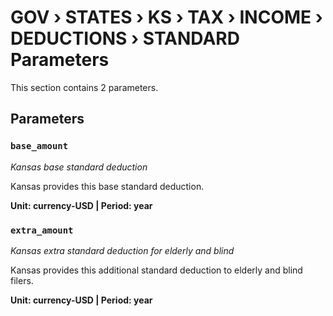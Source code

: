 # GOV › STATES › KS › TAX › INCOME › DEDUCTIONS › STANDARD Parameters

This section contains 2 parameters.

## Parameters

### `base_amount`
*Kansas base standard deduction*

Kansas provides this base standard deduction.

**Unit: currency-USD | Period: year**


### `extra_amount`
*Kansas extra standard deduction for elderly and blind*

Kansas provides this additional standard deduction to elderly and blind filers.

**Unit: currency-USD | Period: year**

